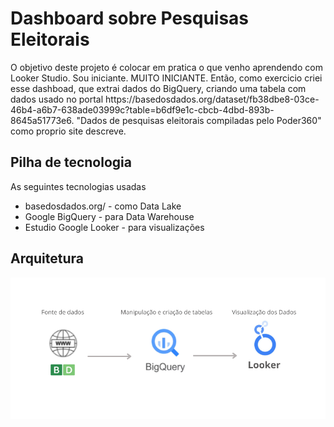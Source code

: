 <h1>Dashboard sobre Pesquisas Eleitorais</h1>
<p>O objetivo deste projeto é colocar em pratica o que venho aprendendo com Looker Studio. Sou iniciante. MUITO INICIANTE. Então, como exercicio criei esse dashboad, que extrai dados do BigQuery, criando uma tabela com dados usado no portal https://basedosdados.org/dataset/fb38dbe8-03ce-46b4-a6b7-638ade03999c?table=b6df9e1c-cbcb-4dbd-893b-8645a51773e6. "Dados de pesquisas eleitorais compiladas pelo Poder360" como proprio site descreve.</p>

<h2>Pilha de tecnologia</h2>
<p>As seguintes tecnologias usadas</p>
<ul>
  <li>basedosdados.org/ - como Data Lake</li>
  <li>Google BigQuery - para Data Warehouse</li>
  <li>Estudio Google Looker - para visualizações</li>
</ul>

<h2>Arquitetura</h2>
<p><img src="img/Looker.PNG"></p>

